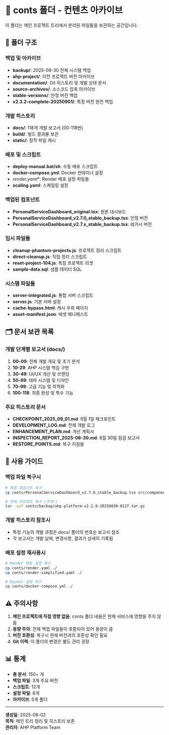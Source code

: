 # 📂 conts 폴더 - 컨텐츠 아카이브

이 폴더는 메인 프로젝트 트리에서 분리된 파일들을 보관하는 공간입니다.

## 📁 폴더 구조

### 백업 및 아카이브
- **backup/**: 2025-08-30 전체 시스템 백업
- **ahp-project/**: 이전 프로젝트 버전 아카이브
- **documentation/**: Git 히스토리 및 개발 상태 문서
- **source-archives/**: 소스코드 압축 아카이브
- **stable-versions/**: 안정 버전 백업
- **v2.3.2-complete-20250901/**: 특정 버전 완전 백업

### 개발 히스토리
- **docs/**: 118개 개발 보고서 (00-118번)
- **build/**: 빌드 결과물 보관
- **static/**: 정적 파일 캐시

### 배포 및 스크립트
- **deploy-manual.bat/sh**: 수동 배포 스크립트
- **docker-compose.yml**: Docker 컨테이너 설정
- **render*.yaml**: Render 배포 설정 파일들
- **scaling.yaml**: 스케일링 설정

### 백업된 컴포넌트
- **PersonalServiceDashboard_original.tsx**: 원본 대시보드
- **PersonalServiceDashboard_v2.7.0_stable_backup.tsx**: 안정 버전
- **PersonalServiceDashboard_v2.7.x_stable_backup.tsx**: 레거시 버전

### 임시 파일들
- **cleanup-phantom-projects.js**: 프로젝트 정리 스크립트
- **direct-cleanup.js**: 직접 정리 스크립트
- **reset-project-104.js**: 특정 프로젝트 리셋
- **sample-data.sql**: 샘플 데이터 SQL

### 시스템 파일들
- **server-integrated.js**: 통합 서버 스크립트
- **server.js**: 기본 서버 설정
- **cache-bypass.html**: 캐시 우회 페이지
- **asset-manifest.json**: 에셋 매니페스트

## 🗂️ 문서 보관 목록

### 개발 단계별 보고서 (docs/)
1. **00-09**: 전체 개발 개요 및 초기 분석
2. **10-29**: AHP 시스템 핵심 구현
3. **30-49**: UI/UX 개선 및 브랜딩
4. **50-69**: 테마 시스템 및 디자인
5. **70-99**: 고급 기능 및 최적화
6. **100-118**: 최종 완성 및 특수 기능

### 주요 히스토리 문서
- **CHECKPOINT_2025_09_01.md**: 9월 1일 체크포인트
- **DEVELOPMENT_LOG.md**: 전체 개발 로그
- **ENHANCEMENT_PLAN.md**: 개선 계획서
- **INSPECTION_REPORT_2025-08-30.md**: 8월 30일 점검 보고서
- **RESTORE_POINTS.md**: 복구 지점들

## 🔧 사용 가이드

### 백업 파일 복구시
```bash
# 특정 컴포넌트 복구
cp conts/PersonalServiceDashboard_v2.7.0_stable_backup.tsx src/components/admin/PersonalServiceDashboard.tsx

# 전체 프로젝트 복구 (주의!)
tar -xzf conts/backup/ahp-platform-v2.2.0-20250830-0127.tar.gz
```

### 개발 히스토리 참조시
- 특정 기능의 개발 과정은 docs/ 폴더의 번호순 보고서 참조
- 각 보고서는 개발 날짜, 변경사항, 결과가 상세히 기록됨

### 배포 설정 재사용시
```bash
# Render 배포 설정 복구
cp conts/render.yaml ./
cp conts/render-simplified.yaml ./

# Docker 설정 복구  
cp conts/docker-compose.yml ./
```

## ⚠️ 주의사항

1. **메인 프로젝트에 직접 영향 없음**: conts 폴더 내용은 현재 서비스에 영향을 주지 않음
2. **용량 주의**: 전체 백업 파일들이 포함되어 있어 용량이 큼
3. **버전 호환성**: 복구시 현재 버전과의 호환성 확인 필요
4. **Git 이력**: 이 폴더의 변경은 별도 관리 권장

## 📊 통계

- **총 문서**: 150+ 개
- **백업 파일**: 3개 주요 버전
- **스크립트**: 12개 
- **설정 파일**: 8개
- **아카이브**: 5개 폴더

---

**생성일**: 2025-09-02  
**목적**: 메인 트리 정리 및 히스토리 보존  
**관리자**: AHP Platform Team